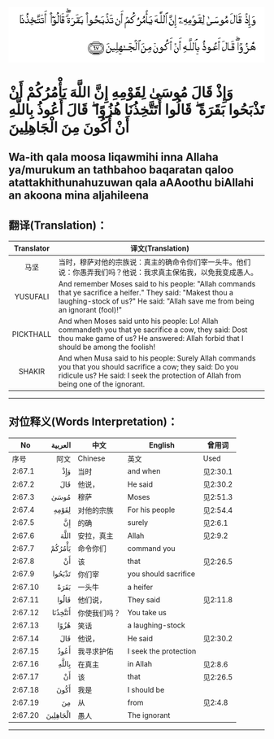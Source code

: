 ![002:067.gif](images/002_067.gif)

#  وَإِذْ قَالَ مُوسَىٰ لِقَوْمِهِ إِنَّ اللَّهَ يَأْمُرُكُمْ أَنْ تَذْبَحُوا بَقَرَةً ۖ قَالُوا أَتَتَّخِذُنَا هُزُوًا ۖ قَالَ أَعُوذُ بِاللَّهِ أَنْ أَكُونَ مِنَ الْجَاهِلِينَ 

## Wa-ith qala moosa liqawmihi inna Allaha ya/murukum an tathbahoo baqaratan qaloo atattakhithunahuzuwan qala aAAoothu biAllahi an akoona mina aljahileena

## 翻译(Translation)：

| Translator | 译文(Translation)                                            |
| :--------: | ------------------------------------------------------------ |
|    马坚    | 当时，穆萨对他的宗族说：真主的确命令你们宰一头牛。他们说：你愚弄我们吗？他说：我求真主保佑我，以免我变成愚人。 |
|  YUSUFALI  | And remember Moses said to his people: "Allah commands that ye sacrifice a heifer." They said: "Makest thou a laughing-stock of us?" He said: "Allah save me from being an ignorant (fool)!" |
| PICKTHALL  | And when Moses said unto his people: Lo! Allah commandeth you that ye sacrifice a cow, they said: Dost thou make game of us? He answered: Allah forbid that I should be among the foolish! |
|   SHAKIR   | And when Musa said to his people: Surely Allah commands you that you should sacrifice a cow; they said: Do you ridicule us? He said: I seek the protection of Allah from being one of the ignorant. |

---

## 对位释义(Words Interpretation)：

| No      |  العربية | 中文         | English               | 曾用词   |
| ------- | -------: | ------------ | --------------------- | -------- |
| 序号    |     阿文 | Chinese      | 英文                  | Used     |
| 2:67.1  |      وَإِذْ | 当时         | and when              | 见2:30.1 |
| 2:67.2  |      قَالَ | 他说，       | He said               | 见2:30.2 |
| 2:67.3  |     مُوسَىٰ | 穆萨         | Moses                 | 见2:51.3 |
| 2:67.4  |    لِقَوْمِهِ | 对他的宗族   | For his people        | 见2:54.4 |
| 2:67.5  |       إِنَّ | 的确         | surely                | 见2:6.1  |
| 2:67.6  |     اللَّهَ | 安拉，真主   | Allah                 | 见2:9.2  |
| 2:67.7  |   يَأْمُرُكُمْ | 命令你们     | command you           |          |
| 2:67.8  |       أَنْ | 该           | that                  | 见2:26.5 |
| 2:67.9  |   تَذْبَحُوا | 你们宰       | you should sacrifice  |          |
| 2:67.10 |     بَقَرَةً | 一头牛       | a heifer              |          |
| 2:67.11 |    قَالُوا | 他们说，     | They said             | 见2:11.8 |
| 2:67.12 |  أَتَتَّخِذُنَا | 你使我们吗？ | You take us           |          |
| 2:67.13 |     هُزُوًا | 笑话         | a laughing-stock      |          |
| 2:67.14 |      قَالَ | 他说，       | He said               | 见2:30.2 |
| 2:67.15 |     أَعُوذُ | 我寻求护佑   | I seek the protection |          |
| 2:67.16 |    بِاللَّهِ | 在真主       | in Allah              | 见2:8.6  |
| 2:67.17 |       أَنْ | 该           | that                  | 见2:26.5 |
| 2:67.18 |     أَكُونَ | 我是         | I should be           |          |
| 2:67.19 |       مِنَ | 从           | from                  | 见2:4.8  |
| 2:67.20 | الْجَاهِلِينَ | 愚人         | The ignorant          |          |

---
